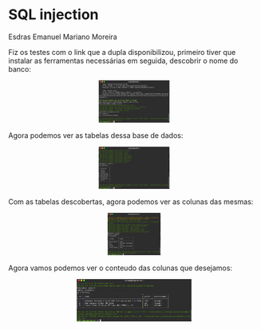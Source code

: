 # SQL injection
Esdras Emanuel Mariano Moreira

Fiz os testes com o link que a dupla disponibilizou, primeiro tiver que instalar as ferramentas necessárias em seguida, descobrir o nome do banco:

<div align="center"><img src="img/01.png" alt="" style="width:80; height:85px;"/></div>

Agora podemos ver as tabelas dessa base de dados:

<div align="center"><img src="img/02.png" alt="" style="width:80; height:85px;"/></div>

Com as tabelas descobertas, agora podemos ver as colunas das mesmas:

<div align="center"><img src="img/03.png" alt="" style="width:80; height:85px;"/></div>

Agora vamos podemos ver o conteudo das colunas que desejamos:

<div align="center"><img src="img/04.png" alt="" style="width:80; height:85px;"/></div>
